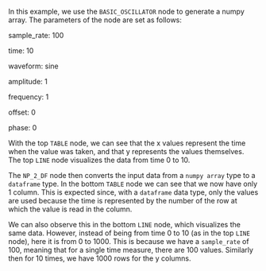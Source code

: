 <!--- Add SEO here --->

In this example, we use the `BASIC_OSCILLATOR` node to generate a numpy array. The parameters of the node are set as follows:

sample_rate: 100

time: 10

waveform: sine

amplitude: 1

frequency: 1

offset: 0

phase: 0

With the top `TABLE` node, we can see that the x values represent the time when the value was taken, and that y represents the values themselves. The top `LINE` node visualizes the data from time 0 to 10.

The `NP_2_DF` node then converts the input data from a `numpy array` type to a `dataframe` type. In the bottom `TABLE` node we can see that we now have only 1 column. This is expected since, with a `dataframe` data type, only the values are used because the time is represented by the number of the row at which the value is read in the column. 

We can also observe this in the bottom `LINE` node, which visualizes the same data. However, instead of being from time 0 to 10 (as in the top `LINE` node), here it is from 0 to 1000. This is because we have a `sample_rate` of 100, meaning that for a single time measure, there are 100 values. Similarly then for 10 times, we have 1000 rows for the y columns.
